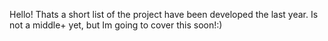 Hello! Thats a short list of the project have been developed the last year. Is not a middle+ yet, but Im going to cover this soon!:) 
